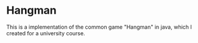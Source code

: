 # Hangman
This is a implementation of the common game  "Hangman" in java, which I created for a university course.
